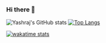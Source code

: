 ### Hi there 👋
![Yashraj's GitHub stats](https://github-readme-stats.vercel.app/api?username=yashraj2003e&show_icons=true&theme=nightowl) 
[![Top Langs](https://github-readme-stats.vercel.app/api/top-langs/?username=yashraj2003e&theme=nightowl)](https://github.com/yashraj2003e/github-readme-stats)


[![wakatime stats](https://github-readme-stats.vercel.app/api/wakatime?username=yashraj2003e&theme=nightowl&layout=compact)](https://github.com/yashraj2003e/github-readme-stats)


